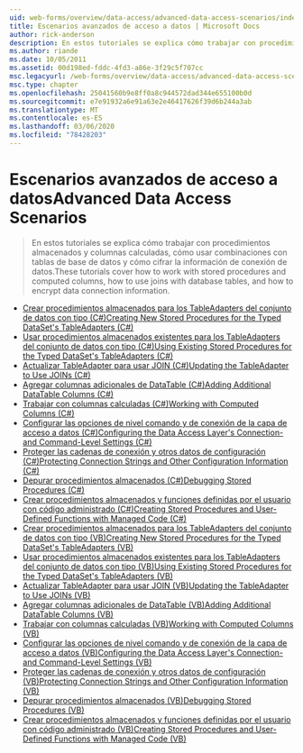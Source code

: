 ```yaml
---
uid: web-forms/overview/data-access/advanced-data-access-scenarios/index
title: Escenarios avanzados de acceso a datos | Microsoft Docs
author: rick-anderson
description: En estos tutoriales se explica cómo trabajar con procedimientos almacenados y columnas calculadas, cómo usar combinaciones con tablas de base de datos y cómo cifrar la información de conexión de datos...
ms.author: riande
ms.date: 10/05/2011
ms.assetid: 00d198ed-fddc-4fd3-a86e-3f29c5f707cc
msc.legacyurl: /web-forms/overview/data-access/advanced-data-access-scenarios
msc.type: chapter
ms.openlocfilehash: 25041560b9e8ff0a8c944572dad344e655100b0d
ms.sourcegitcommit: e7e91932a6e91a63e2e46417626f39d6b244a3ab
ms.translationtype: MT
ms.contentlocale: es-ES
ms.lasthandoff: 03/06/2020
ms.locfileid: "78428203"
---
```

# <a name="advanced-data-access-scenarios"></a><span data-ttu-id="07461-103">Escenarios avanzados de acceso a datos</span><span class="sxs-lookup"><span data-stu-id="07461-103">Advanced Data Access Scenarios</span></span>

> <span data-ttu-id="07461-104">En estos tutoriales se explica cómo trabajar con procedimientos almacenados y columnas calculadas, cómo usar combinaciones con tablas de base de datos y cómo cifrar la información de conexión de datos.</span><span class="sxs-lookup"><span data-stu-id="07461-104">These tutorials cover how to work with stored procedures and computed columns, how to use joins with database tables, and how to encrypt data connection information.</span></span>

- [<span data-ttu-id="07461-105">Crear procedimientos almacenados para los TableAdapters del conjunto de datos con tipo (C#)</span><span class="sxs-lookup"><span data-stu-id="07461-105">Creating New Stored Procedures for the Typed DataSet's TableAdapters (C#)</span></span>](creating-new-stored-procedures-for-the-typed-dataset-s-tableadapters-cs.md)
- [<span data-ttu-id="07461-106">Usar procedimientos almacenados existentes para los TableAdapters del conjunto de datos con tipo (C#)</span><span class="sxs-lookup"><span data-stu-id="07461-106">Using Existing Stored Procedures for the Typed DataSet's TableAdapters (C#)</span></span>](using-existing-stored-procedures-for-the-typed-dataset-s-tableadapters-cs.md)
- [<span data-ttu-id="07461-107">Actualizar TableAdapter para usar JOIN (C#)</span><span class="sxs-lookup"><span data-stu-id="07461-107">Updating the TableAdapter to Use JOINs (C#)</span></span>](updating-the-tableadapter-to-use-joins-cs.md)
- [<span data-ttu-id="07461-108">Agregar columnas adicionales de DataTable (C#)</span><span class="sxs-lookup"><span data-stu-id="07461-108">Adding Additional DataTable Columns (C#)</span></span>](adding-additional-datatable-columns-cs.md)
- [<span data-ttu-id="07461-109">Trabajar con columnas calculadas (C#)</span><span class="sxs-lookup"><span data-stu-id="07461-109">Working with Computed Columns (C#)</span></span>](working-with-computed-columns-cs.md)
- [<span data-ttu-id="07461-110">Configurar las opciones de nivel comando y de conexión de la capa de acceso a datos (C#)</span><span class="sxs-lookup"><span data-stu-id="07461-110">Configuring the Data Access Layer's Connection- and Command-Level Settings (C#)</span></span>](configuring-the-data-access-layer-s-connection-and-command-level-settings-cs.md)
- [<span data-ttu-id="07461-111">Proteger las cadenas de conexión y otros datos de configuración (C#)</span><span class="sxs-lookup"><span data-stu-id="07461-111">Protecting Connection Strings and Other Configuration Information (C#)</span></span>](protecting-connection-strings-and-other-configuration-information-cs.md)
- [<span data-ttu-id="07461-112">Depurar procedimientos almacenados (C#)</span><span class="sxs-lookup"><span data-stu-id="07461-112">Debugging Stored Procedures (C#)</span></span>](debugging-stored-procedures-cs.md)
- [<span data-ttu-id="07461-113">Crear procedimientos almacenados y funciones definidas por el usuario con código administrado (C#)</span><span class="sxs-lookup"><span data-stu-id="07461-113">Creating Stored Procedures and User-Defined Functions with Managed Code (C#)</span></span>](creating-stored-procedures-and-user-defined-functions-with-managed-code-cs.md)
- [<span data-ttu-id="07461-114">Crear procedimientos almacenados para los TableAdapters del conjunto de datos con tipo (VB)</span><span class="sxs-lookup"><span data-stu-id="07461-114">Creating New Stored Procedures for the Typed DataSet's TableAdapters (VB)</span></span>](creating-new-stored-procedures-for-the-typed-dataset-s-tableadapters-vb.md)
- [<span data-ttu-id="07461-115">Usar procedimientos almacenados existentes para los TableAdapters del conjunto de datos con tipo (VB)</span><span class="sxs-lookup"><span data-stu-id="07461-115">Using Existing Stored Procedures for the Typed DataSet's TableAdapters (VB)</span></span>](using-existing-stored-procedures-for-the-typed-dataset-s-tableadapters-vb.md)
- [<span data-ttu-id="07461-116">Actualizar TableAdapter para usar JOIN (VB)</span><span class="sxs-lookup"><span data-stu-id="07461-116">Updating the TableAdapter to Use JOINs (VB)</span></span>](updating-the-tableadapter-to-use-joins-vb.md)
- [<span data-ttu-id="07461-117">Agregar columnas adicionales de DataTable (VB)</span><span class="sxs-lookup"><span data-stu-id="07461-117">Adding Additional DataTable Columns (VB)</span></span>](adding-additional-datatable-columns-vb.md)
- [<span data-ttu-id="07461-118">Trabajar con columnas calculadas (VB)</span><span class="sxs-lookup"><span data-stu-id="07461-118">Working with Computed Columns (VB)</span></span>](working-with-computed-columns-vb.md)
- [<span data-ttu-id="07461-119">Configurar las opciones de nivel comando y de conexión de la capa de acceso a datos (VB)</span><span class="sxs-lookup"><span data-stu-id="07461-119">Configuring the Data Access Layer's Connection- and Command-Level Settings (VB)</span></span>](configuring-the-data-access-layer-s-connection-and-command-level-settings-vb.md)
- [<span data-ttu-id="07461-120">Proteger las cadenas de conexión y otros datos de configuración (VB)</span><span class="sxs-lookup"><span data-stu-id="07461-120">Protecting Connection Strings and Other Configuration Information (VB)</span></span>](protecting-connection-strings-and-other-configuration-information-vb.md)
- [<span data-ttu-id="07461-121">Depurar procedimientos almacenados (VB)</span><span class="sxs-lookup"><span data-stu-id="07461-121">Debugging Stored Procedures (VB)</span></span>](debugging-stored-procedures-vb.md)
- [<span data-ttu-id="07461-122">Crear procedimientos almacenados y funciones definidas por el usuario con código administrado (VB)</span><span class="sxs-lookup"><span data-stu-id="07461-122">Creating Stored Procedures and User-Defined Functions with Managed Code (VB)</span></span>](creating-stored-procedures-and-user-defined-functions-with-managed-code-vb.md)

